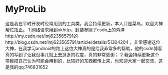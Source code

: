 # MyProLib
这是我在平时开发时经常用到的工具类，我会持续更新，本人只是菜鸟，欢迎大神帮忙指正。
  1.网络请求用到okhttp，封装参照了csdn上的鸿洋http://my.csdn.net/lmj623565791的http://blog.csdn.net/lmj623565791/article/details/51304204
    ，非常感谢这位大神，在我学习android的路上这位大神真的是给我非常多的帮助，他的csdn博客真的写到了让我没事儿就上去逛逛的程度，真的非常感谢；
  2.我会持续更新这个项目把自己认为可能会用到的，比较好的东西都传上来，也欢迎大家一起交流，这是我的qq:746831652
